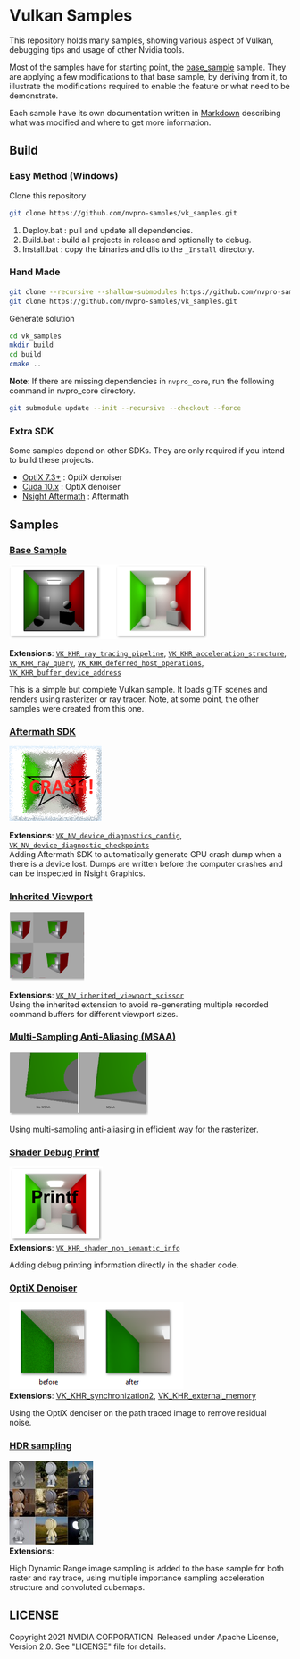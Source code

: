 # Vulkan Samples

This repository holds many samples, showing various aspect of Vulkan, debugging tips and usage of other Nvidia tools.

Most of the samples have for starting point, the [base_sample](base_sample) sample. They are applying a few modifications to that base sample, by deriving from it, to illustrate the modifications required to enable the feature or what need to be demonstrate.

Each sample have its own documentation written in [Markdown](https://github.github.com/gfm/) describing what was modified and where to get more information.

## Build

### Easy Method (Windows)

Clone this repository

```bash
git clone https://github.com/nvpro-samples/vk_samples.git
```

1. Deploy.bat : pull and update all dependencies.
2. Build.bat : build all projects in release and optionally to debug.
3. Install.bat : copy the binaries and dlls to the `_Install` directory.

### Hand Made

``` bash
git clone --recursive --shallow-submodules https://github.com/nvpro-samples/nvpro_core.git
git clone https://github.com/nvpro-samples/vk_samples.git
```

Generate solution

``` bash
cd vk_samples
mkdir build
cd build
cmake ..
```

**Note**: If there are missing dependencies in `nvpro_core`, run the following command in nvpro_core directory.

``` bash
git submodule update --init --recursive --checkout --force
```

### Extra SDK

Some samples depend on other SDKs. They are only required if you intend to build these projects.

* [OptiX 7.3+](https://developer.nvidia.com/designworks/optix/download) : OptiX denoiser
* [Cuda 10.x](https://developer.nvidia.com/cuda-downloads) : OptiX denoiser
* [Nsight Aftermath](https://developer.nvidia.com/nsight-aftermath) : Aftermath

## Samples

### [Base Sample](base_sample)

![base_sample](base_sample/docs/thumb.png)

**Extensions**:
[`VK_KHR_ray_tracing_pipeline`](https://www.khronos.org/registry/vulkan/specs/1.2-extensions/html/vkspec.html#VK_KHR_ray_tracing_pipeline), [`VK_KHR_acceleration_structure`](https://www.khronos.org/registry/vulkan/specs/1.2-extensions/man/html/VK_KHR_acceleration_structure.html), [`VK_KHR_ray_query`](https://www.khronos.org/registry/vulkan/specs/1.2-extensions/man/html/VK_KHR_ray_query.html), [`VK_KHR_deferred_host_operations`](https://www.khronos.org/registry/vulkan/specs/1.2-extensions/man/html/VK_KHR_deferred_host_operations.html), [`VK_KHR_buffer_device_address`](https://www.khronos.org/registry/vulkan/specs/1.2-extensions/man/html/VK_KHR_buffer_device_address.html)
 <br/>

This is a simple but complete Vulkan sample. It loads glTF scenes and renders using rasterizer or ray tracer. Note, at some point, the other samples were created from this one.

### [Aftermath SDK](aftermath)

![](aftermath/docs/thumb.png)

**Extensions**:
[`VK_NV_device_diagnostics_config`](https://www.khronos.org/registry/vulkan/specs/1.2-extensions/man/html/VK_NV_device_diagnostics_config.html), [`VK_NV_device_diagnostic_checkpoints`](https://www.khronos.org/registry/vulkan/specs/1.2-extensions/man/html/VK_NV_device_diagnostic_checkpoints.html)
 <br/>
Adding Aftermath SDK to automatically generate GPU crash dump when a there is a device lost. Dumps are written before the computer crashes and can be inspected in Nsight Graphics.

### [Inherited Viewport](inherited)

![](inherited/docs/thumb.png)

**Extensions**:
[`VK_NV_inherited_viewport_scissor`](https://www.khronos.org/registry/vulkan/specs/1.2-extensions/man/html/VK_NV_inherited_viewport_scissor.html)
 <br/>
Using the inherited extension to avoid re-generating multiple recorded command buffers for different viewport sizes.

### [Multi-Sampling Anti-Aliasing (MSAA)](msaa)

![msaa](msaa/docs/thumb.png)

Using multi-sampling anti-aliasing in efficient way for the rasterizer.

### [Shader Debug Printf](debug_printf)

![debug_printf](debug_printf/docs/thumb.png)<br/>
**Extensions**:
[`VK_KHR_shader_non_semantic_info`](https://www.khronos.org/registry/vulkan/specs/1.2-extensions/man/html/VK_KHR_shader_non_semantic_info.html)

Adding debug printing information directly in the shader code.

### [OptiX Denoiser](optix_denoiser)

![img](optix_denoiser/docs/thumb.png)<br/>
**Extensions**: [VK_KHR_synchronization2](https://www.khronos.org/registry/vulkan/specs/1.2-extensions/man/html/VK_KHR_synchronization2.html), [VK_KHR_external_memory](https://www.khronos.org/registry/vulkan/specs/1.2-extensions/man/html/VK_KHR_external_memory.html)

Using the OptiX denoiser on the path traced image to remove residual noise.

### [HDR sampling](hdr_sampling)

![](hdr_sampling/docs/thumb.jpg)<br/>
**Extensions**:

High Dynamic Range image sampling is added to the base sample for both raster and ray trace, using multiple importance sampling acceleration structure and convoluted cubemaps.

## LICENSE

Copyright 2021 NVIDIA CORPORATION. Released under Apache License,
Version 2.0. See "LICENSE" file for details.
